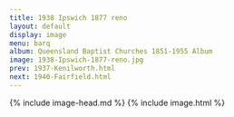 ```yaml
---
title: 1938 Ipswich 1877 reno
layout: default
display: image
menu: barq
album: Queensland Baptist Churches 1851-1955 Album
image: 1938-Ipswich-1877-reno.jpg
prev: 1937-Kenilworth.html
next: 1940-Fairfield.html
---
```

{% include image-head.md %}
{% include image.html %}